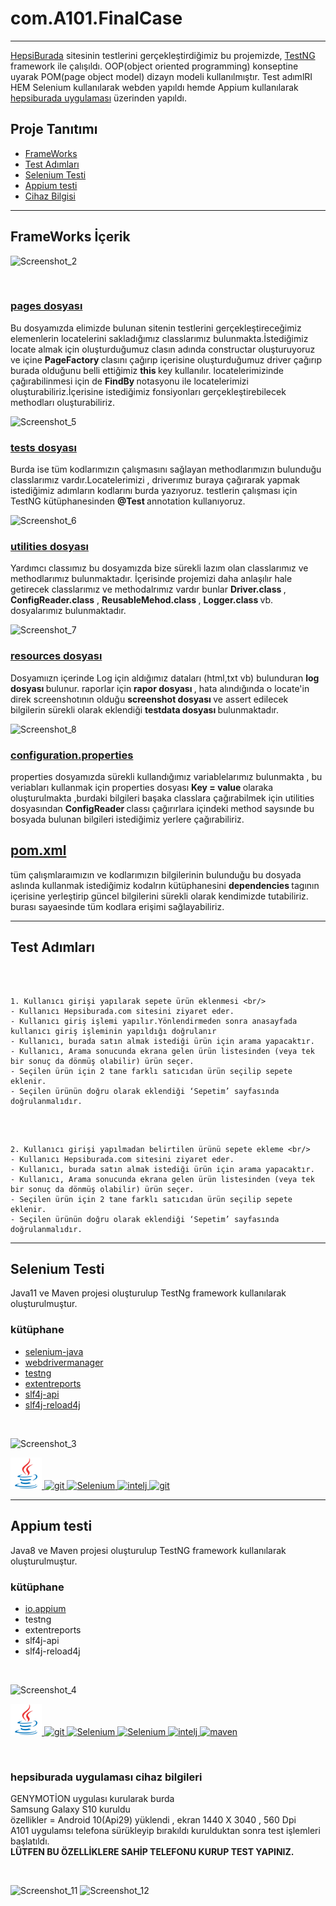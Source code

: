 # com.A101.FinalCase
<hr/>


[HepsiBurada](https://www.hepsiburada.com) sitesinin testlerini gerçekleştirdiğimiz bu projemizde,
[TestNG](https://testng.org/doc/documentation-main.html#testng-xml) framework ile çalışıldı.
OOP(object oriented programming) konseptine uyarak  POM(page object model) dizayn modeli kullanılmıştır. Test adımlRI HEM Selenium kullanılarak webden yapıldı hemde Appium kullanılarak [hepsiburada uygulaması](https://play.google.com/store/apps/details?id=com.pozitron.hepsiburada&gl=TR) üzerinden yapıldı. 

## Proje  Tanıtımı
 
- [FrameWorks](#FrameWorks-İçerik)
- [Test Adımları](#Test-Adımları)
- [Selenium Testi](#Selenium-Testi)
- [Appium testi](#Appium-testi)
- [Cihaz Bilgisi](#hepsiburada-uygulaması-cihaz-bilgileri)
 
 
 
 
 <hr/>
 
 ## FrameWorks İçerik
 
![Screenshot_2](https://user-images.githubusercontent.com/101714396/200123138-88df19a1-3f13-4d58-b1df-44e952a68bae.jpg)

<br/>

### [pages dosyası](https://github.com/clgnmmr/com.A101.FinalCase/blob/master/com.HepsiBurada.TestNG/src/test/java/pages/HepsiBuradaPage.java) <br/>
Bu dosyamızda elimizde bulunan sitenin testlerini gerçekleştireceğimiz elemenlerin locatelerini sakladığımız classlarımız bulunmakta.İstediğimiz locate almak için oluşturduğumuz clasın adında constructar oluşturuyoruz ve içine <b> PageFactory </b> clasını çağırıp
içerisine oluşturduğumuz driver çağırıp burada olduğunu belli ettiğimiz <b> this </b> key kullanılır. locatelerimizinde çağırabilinmesi için de <b> FindBy </b> notasyonu ile locatelerimizi oluşturabiliriz.İçerisine istediğimiz fonsiyonları gerçekleştirebilecek methodları oluşturabiliriz.

![Screenshot_5](https://user-images.githubusercontent.com/101714396/200123389-f0b300e6-3040-4097-bc2e-7176a0b510c4.jpg)

### [tests dosyası](https://github.com/clgnmmr/com.A101.FinalCase/blob/master/com.HepsiBurada.TestNG/src/test/java/tests/HepsiBuradaTest.java) <br/>
Burda ise tüm kodlarımızın çalışmasını sağlayan methodlarımızın bulunduğu classlarımız vardır.Locatelerimizi , driverımız buraya çağırarak yapmak istediğimiz adımların kodlarını burda yazıyoruz.
testlerin çalışması için TestNG kütüphanesinden <b> @Test </b> annotation kullanıyoruz.

![Screenshot_6](https://user-images.githubusercontent.com/101714396/200123396-ba4aecc3-9c83-4eae-bf57-18f2f4340cf5.jpg)

 
### [utilities dosyası](https://github.com/clgnmmr/com.A101.FinalCase/tree/master/com.HepsiBurada.TestNG/src/test/java/utilities) <br/>
Yardımcı classımız bu dosyamızda bize sürekli lazım olan classlarımız ve methodlarımız bulunmaktadır. İçerisinde  projemizi daha anlaşılır hale getirecek classlarımız ve methodalrımız vardır bunlar
<b> Driver.class </b> , <b> ConfigReader.class</b> , <b> ReusableMehod.class </b>, <b> Logger.class </b>  vb.  dosyalarımız bulunmaktadır. 

![Screenshot_7](https://user-images.githubusercontent.com/101714396/200123412-c0f90911-d925-40c6-8b6c-bec0d874847d.jpg)

### [resources dosyası](https://github.com/clgnmmr/com.A101.FinalCase/tree/master/com.HepsiBurada.TestNG/src/test/resources) <br/>
Dosyamıızn içerinde Log için aldığımız dataları (html,txt vb) bulunduran <b> log dosyası </b> bulunur. raporlar için <b> rapor dosyası </b> , hata alındığında o locate'in direk screenshotının olduğu <b> screenshot dosyası </b> 
ve  assert edilecek bilgilerin sürekli olarak eklendiği <b> testdata dosyası </b> bulunmaktadır. 

![Screenshot_8](https://user-images.githubusercontent.com/101714396/200123427-2b9d61c2-84d9-4766-af96-a3c175f080ed.jpg)

### <b> [configuration.properties](https://github.com/clgnmmr/com.A101.FinalCase/blob/master/com.HepsiBurada.TestNG/configuration.properties) </b>
properties dosyamızda sürekli kullandığımız variablelarımız bulunmakta , bu veriabları kullanmak için properties dosyası <b> Key  =  value </b> olaraka oluşturulmakta ,burdaki bilgileri başaka classlara çağırabilmek için utilities dosyasından
<b> ConfigReader </b> classı çağırırlara içindeki method saysınde bu bosyada bulunan bilgileri istediğimiz yerlere çağırabiliriz.

## [pom.xml](https://github.com/clgnmmr/com.A101.FinalCase/blob/master/com.HepsiBurada.TestNG/pom.xml)
tüm çalışmlaraımızın ve kodlarımızın bilgilerinin bulunduğu bu dosyada aslında kullanmak istediğimiz kodalrın kütüphanesini  <b> dependencies </b> tagının içerisine yerleştirip güncel bilgilerini sürekli olarak kendimizde tutabiliriz.
burası sayaesinde tüm kodlara erişimi sağlayabiliriz.

<hr/>

## Test Adımları

<br/>

```

1. Kullanıcı girişi yapılarak sepete ürün eklenmesi <br/>
- Kullanıcı Hepsiburada.com sitesini ziyaret eder.
- Kullanıcı giriş işlemi yapılır.Yönlendirmeden sonra anasayfada kullanıcı giriş işleminin yapıldığı doğrulanır
- Kullanıcı, burada satın almak istediği ürün için arama yapacaktır.
- Kullanıcı, Arama sonucunda ekrana gelen ürün listesinden (veya tek bir sonuç da dönmüş olabilir) ürün seçer.
- Seçilen ürün için 2 tane farklı satıcıdan ürün seçilip sepete eklenir.
- Seçilen ürünün doğru olarak eklendiği ‘Sepetim’ sayfasında doğrulanmalıdır.

```


<br/>

```

2. Kullanıcı girişi yapılmadan belirtilen ürünü sepete ekleme <br/>
- Kullanıcı Hepsiburada.com sitesini ziyaret eder.
- Kullanıcı, burada satın almak istediği ürün için arama yapacaktır.
- Kullanıcı, Arama sonucunda ekrana gelen ürün listesinden (veya tek bir sonuç da dönmüş olabilir) ürün seçer.
- Seçilen ürün için 2 tane farklı satıcıdan ürün seçilip sepete eklenir.
- Seçilen ürünün doğru olarak eklendiği ‘Sepetim’ sayfasında doğrulanmalıdır.

```
<hr/>



## Selenium Testi<br/>

Java11  ve Maven projesi oluşturulup TestNg framework kullanılarak oluşturulmuştur.
<br/>

### kütüphane <br/>

- [selenium-java](https://mvnrepository.com/artifact/org.seleniumhq.selenium/selenium-java)
- [webdrivermanager](https://mvnrepository.com/artifact/io.github.bonigarcia/webdrivermanager)
- [testng](https://mvnrepository.com/artifact/org.testng/testng)
- [extentreports](https://mvnrepository.com/artifact/com.aventstack/extentreports)
- [slf4j-api](https://mvnrepository.com/artifact/org.slf4j/slf4j-api)
- [slf4j-reload4j](https://mvnrepository.com/artifact/org.slf4j/slf4j-reload4j)

<br/>

![Screenshot_3](https://user-images.githubusercontent.com/101714396/200123206-2f6c3709-79c7-4315-9f0c-fb3eba2ab7dd.jpg)


<a href="https://www.java.com" target="_blank" rel="noreferrer"> <img src="https://raw.githubusercontent.com/devicons/devicon/master/icons/java/java-original.svg" alt="java" width="50" height="50"/> </a>
<a href="https://git-scm.com/" target="_blank" rel="noreferrer"> <img src="https://www.vectorlogo.zone/logos/git-scm/git-scm-icon.svg" alt="git" width="40" height="40"/> </a>
<a href="https://www.selenium.com" target="_blank" rel="noreferrer"> <img src="https://camo.githubusercontent.com/4b95df4d6ca7a01afc25d27159804dc5a7d0df41d8131aaf50c9f84847dfda21/68747470733a2f2f73656c656e69756d2e6465762f696d616765732f73656c656e69756d5f6c6f676f5f7371756172655f677265656e2e706e67" alt="Selenium" width="50" height="50"/> </a>
<a href="https://www.intelj.com" target="_blank" rel="noreferrer"> <img src="https://encrypted-tbn0.gstatic.com/images?q=tbn:ANd9GcQak-N8W03mK25slV1lwM80i0y1obRPPJOaLA&usqp=CAU" alt="intelj" width="80" height="40"/> </a>
<a href="https://www.maven.com" target="_blank" rel="noreferrer"> <img src="https://koraypeker.com/wp-content/uploads/2018/06/1_xsrKVt69q3JsZzLD-ldekQ.jpeg" alt="git" width="100" height="40"/> </a>

<hr/>

## Appium testi<br/>

Java8  ve Maven projesi oluşturulup TestNG framework kullanılarak oluşturulmuştur. 
<br/>

### kütüphane <br/>

- [io.appium](https://mvnrepository.com/artifact/io.appium/java-client)
- testng
- extentreports
- slf4j-api
- slf4j-reload4j


<br/>

![Screenshot_4](https://user-images.githubusercontent.com/101714396/200123269-ed4a04c2-5416-4656-8862-5f0868cb2859.jpg)


<a href="https://www.java.com" target="_blank" rel="noreferrer"> <img src="https://raw.githubusercontent.com/devicons/devicon/master/icons/java/java-original.svg" alt="java" width="50" height="50"/> </a>
<a href="https://git-scm.com/" target="_blank" rel="noreferrer"> <img src="https://www.vectorlogo.zone/logos/git-scm/git-scm-icon.svg" alt="git" width="40" height="40"/> </a>
<a href="https://www.appium.com" target="_blank" rel="noreferrer"> <img src="https://miro.medium.com/max/698/0*Ar7dArTvLIGrRs2n.png" alt="Selenium" width="100" height="50"/> </a>
<a href="https://www.selenium.com" target="_blank" rel="noreferrer"> <img src="https://camo.githubusercontent.com/4b95df4d6ca7a01afc25d27159804dc5a7d0df41d8131aaf50c9f84847dfda21/68747470733a2f2f73656c656e69756d2e6465762f696d616765732f73656c656e69756d5f6c6f676f5f7371756172655f677265656e2e706e67" alt="Selenium" width="50" height="50"/> </a>
<a href="https://www.intelj.com" target="_blank" rel="noreferrer"> <img src="https://encrypted-tbn0.gstatic.com/images?q=tbn:ANd9GcQak-N8W03mK25slV1lwM80i0y1obRPPJOaLA&usqp=CAU" alt="intelj" width="80" height="40"/> </a>
<a href="https://www.maven.com" target="_blank" rel="noreferrer"> <img src="https://koraypeker.com/wp-content/uploads/2018/06/1_xsrKVt69q3JsZzLD-ldekQ.jpeg" alt="maven" width="100" height="40"/> </a>

<br/>

### hepsiburada uygulaması cihaz bilgileri <br/>

GENYMOTİON uygulası kurularak burda <br/>
Samsung Galaxy S10 kuruldu<br/>
özellikler = Android 10(Api29) yüklendi ,   ekran  1440 X 3040  , 560 Dpi <br/>
A101 uygulamsı telefona sürükleyip bırakıldı kurulduktan sonra test işlemleri başlatıldı.<br/>
<b>LÜTFEN BU ÖZELLİKLERE SAHİP TELEFONU KURUP TEST YAPINIZ.</b>

<br/>

![Screenshot_11](https://user-images.githubusercontent.com/101714396/193453938-0b47e3db-66fb-4b47-a868-7014f91fc477.jpg)
![Screenshot_12](https://user-images.githubusercontent.com/101714396/193454042-81b9d8df-b639-47cc-8493-3e085344d838.jpg)


